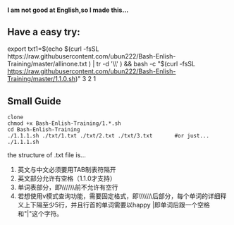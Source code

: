#### I am not good at English,so I made this...


## Have a easy try:
export txt1=$(echo $(curl -fsSL https://raw.githubusercontent.com/ubun222/Bash-Enlish-Training/master/allinone.txt ) | tr -d '\\' ) && bash -c "$(curl -fsSL https://raw.githubusercontent.com/ubun222/Bash-Enlish-Training/master/1.1.0.sh)"  3 2 1

## Small Guide
```
clone
chmod +x Bash-Enlish-Training/1.*.sh
cd Bash-Enlish-Training
./1.1.1.sh ./txt/1.txt ./txt/2.txt ./txt/3.txt       #or just...
./1.1.1.sh
```
the structure of .txt file is...
1. 英文与中文必须要用TAB制表符隔开
2. 英文部分允许有空格（1.1.0才支持）
3. 单词表部分，即\\\\\\\\\\\\\\前不允许有空行
4. 若想使用v模式查询功能，需要固定格式，即\\\\\\\\\\\\\\后部分，每个单词的详细释义上下隔至少5行，并且行首的单词需要以happy |即单词后跟一个空格和"|"这个字符。







